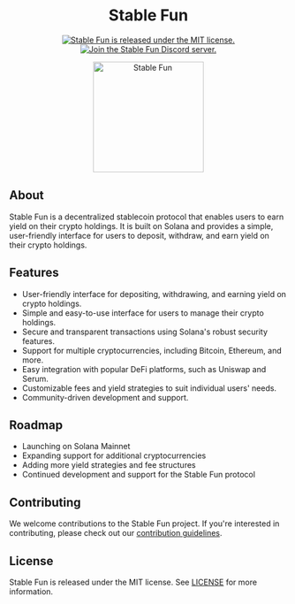 <h1 align="center">Stable Fun</h1>
<p align="center">
  <a href="https://github.com/stable-fund/stable-fun/blob/main/LICENSE">
    <img src="https://img.shields.io/badge/license-MIT-blue.svg" alt="Stable Fun is released under the MIT license." />
  </a>
  <a href="https://discord.gg/stablefun](https://discord.gg/ESWSvEuV">
    <img src="https://img.shields.io/discord/1031356969446471026?color=blue&label=Discord&logo=discord&logoColor=white" alt="Join the Stable Fun Discord server." />
  </a>
</p>

<p align="center">
  <a href="stable-fun-fr.vercel.app">
    <img src="https://stablefun.com/assets/images/logo.svg" alt="Stable Fun" width="200" />
  </a>
</p>

## About

Stable Fun is a decentralized stablecoin protocol that enables users to earn yield on their crypto holdings. It is built on Solana and provides a simple, user-friendly interface for users to deposit, withdraw, and earn yield on their crypto holdings.

## Features

- User-friendly interface for depositing, withdrawing, and earning yield on crypto holdings.
- Simple and easy-to-use interface for users to manage their crypto holdings.
- Secure and transparent transactions using Solana's robust security features.
- Support for multiple cryptocurrencies, including Bitcoin, Ethereum, and more.
- Easy integration with popular DeFi platforms, such as Uniswap and Serum.
- Customizable fees and yield strategies to suit individual users' needs.
- Community-driven development and support.

## Roadmap

- Launching on Solana Mainnet
- Expanding support for additional cryptocurrencies
- Adding more yield strategies and fee structures
- Continued development and support for the Stable Fun protocol

## Contributing

We welcome contributions to the Stable Fun project. If you're interested in contributing, please check out our [contribution guidelines](https://github.com/stable-fund/stable-fun/blob/main/CONTRIBUTING.md).

## License

Stable Fun is released under the MIT license. See [LICENSE](https://github.com/stable-fund/stable-fun/blob/main/LICENSE) for more information.
